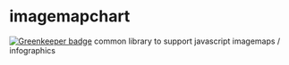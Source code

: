 # imagemapchart

[![Greenkeeper badge](https://badges.greenkeeper.io/ccnmtl/imagemapchart.svg)](https://greenkeeper.io/)
common library to support javascript imagemaps / infographics
